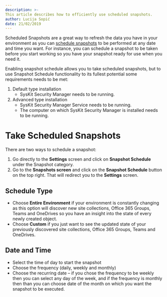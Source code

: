 ```yaml
---
description: >-
This article describes how to efficiently use scheduled snapshots.
author: Lucija Sopić
date: 21/02/2019
---
```


Scheduled Snapshots are a great way to refresh the data you have in your environment as you can [schedule snapshots](../get-to-know-security-manager/settings-screen.md) to be performed at any date and time you want. For instance, you can schedule a snapshot to be taken before you start working so you have your snapshot ready for use when you need it. 

Enabling snapshot schedule allows you to take scheduled snapshots, but to use Snapshot Schedule functionality to its fullest potential some requirements needs to be met: 

1. Default type installation
    - SysKit Security Manager needs to be running. 
2. Advanced type installation 
    - SysKit Security Manager Service needs to be running.
    - The computer on which SysKit Security Manager is installed needs to be running. 

# Take Scheduled Snapshots

There are two ways to schedule a snapshot:
1. Go directly to the **Settings** screen and click on **Snapshot Schedule** under the Snapshot category.
2. Go to the **Snapshots screen** and click on the **Snapshot Schedule** button on the top right. That will redirect you to the **Settings** screen.

## Schedule Type

* Choose **Entire Environment** if your environment is constantly changing as this option will discover new site collections, Office 365 Groups, Teams and OneDrives so you have an insight into the state of every newly created object.
* Choose **Custom** if you just want to see the updated state of your previously discovered site collections, Office 365 Groups, Teams and OneDrives.

## Date and Time

- Select the time of day to start the snapshot 
- Choose the frequency (daily, weekly and monthly) 
- Choose the recurring date – if you chose the frequency to be weekly then you can select any day of the week, and if the frequency is monthly then than you can choose date of the month on which you want the snapshot to be executed. 


